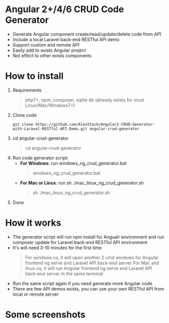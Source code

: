 # Angular 2+/4/6 CRUD Code Generator
- Generate Angular component create/read/update/delete code from API
- Include a local Laravel back-end RESTful API demo
- Support custom and remote API 
- Easily add to exists Angular project
- Not effect to other exists components

# How to install
1. Requirements
    > php7+, npm, composer, sqlite db (already exists for most Linux/Mac/Windows7+)
2. Clone code
    ```
    git clone https://github.com/AlexStack/Angular2-CRUD-Generator-with-Laravel-RESTful-API-Demo.git angular-crud-generator
    ```
3. cd angular-crud-generator
    > cd angular-crud-generator
4. Run code generator script:
    - **For Windows**: run windows_ng_crud_generator.bat
        > windows_ng_crud_generator.bat
    - **For Mac or Linux**: run sh ./mac_linux_ng_crud_generator.sh
        > sh ./mac_linux_ng_crud_generator.sh
5. Done

# How it works
- The generator script will run npm install for Angualr environment and run composer update for Laravel back-end RESTful API environment
- It's will need 3-10 minutes for the first time
    > For windows os, it will open another 2 cmd windows for Angular frontend ng serve and Laravel API back-end server
    > For Mac and linux os, it will run Angular frontend ng serve and Laravel API back-end server in the same terminal
- Run the same script again if you need generate more Angular code
- There are few API demos exists, you can use your own RESTful API from local or remote server

# Some screenshots

